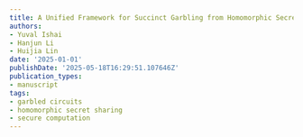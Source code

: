 ```yaml
---
title: A Unified Framework for Succinct Garbling from Homomorphic Secret Sharing
authors:
- Yuval Ishai
- Hanjun Li
- Huijia Lin
date: '2025-01-01'
publishDate: '2025-05-18T16:29:51.107646Z'
publication_types:
- manuscript
tags:
- garbled circuits
- homomorphic secret sharing
- secure computation
---
```

